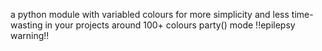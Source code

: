 a python module with variabled colours for more simplicity and less time-wasting in your projects
around 100+ colours
party() mode !!epilepsy warning!!